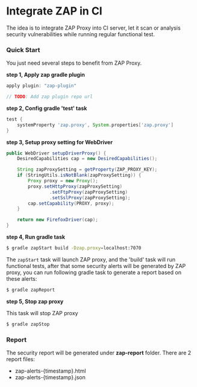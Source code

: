 # Integrate ZAP in CI

The idea is to integrate ZAP Proxy into CI server, let it scan or analysis security vulnerabilities while running regular functional test.

### Quick Start

You just need several steps to benefit from ZAP Proxy.

**step 1, Apply zap gradle plugin**

```gradle
apply plugin: "zap-plugin"

// TODO: Add zap plugin repo url
```

**step 2, Config gradle 'test' task**

```gradle
test {
    systemProperty 'zap.proxy', System.properties['zap.proxy']
}
```

**step 3, Setup proxy setting for WebDriver**

```java
public WebDriver setupDriverProxy() {
    DesiredCapabilities cap = new DesiredCapabilities();

    String zapProxySetting = getProperty(ZAP_PROXY_KEY);
    if (StringUtils.isNotBlank(zapProxySetting)) {
        Proxy proxy = new Proxy();
        proxy.setHttpProxy(zapProxySetting)
                .setFtpProxy(zapProxySetting)
                .setSslProxy(zapProxySetting);
        cap.setCapability(PROXY, proxy);
    }

    return new FirefoxDriver(cap);
}
```

**step 4, Run gradle task**

```sh
$ gradle zapStart build -Dzap.proxy=localhost:7070
```

The `zapStart` task will launch ZAP proxy, and the 'build' task will run functional tests, after that some security alerts will be generated by ZAP proxy, you can run following gradle task to generate a report based on these alerts:

```sh
$ gradle zapReport
```

**step 5, Stop zap proxy**

This task will stop ZAP proxy

```sh
$ gradle zapStop
```

### Report
The security report will be generated under **zap-report** folder. There are 2 report files:

* zap-alerts-{timestamp}.html
* zap-alerts-{timestamp}.json